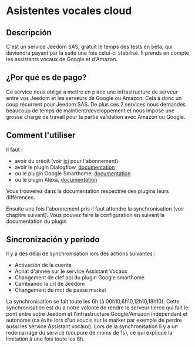 # Asistentes vocales cloud

## Descripción

C'est un service Jeedom SAS, gratuit le temps des tests en beta, qui deviendra payant par la suite une fois celui-ci stabilisé. Il prends en compte les assistants vocaux de Google et d'Amazon.

## ¿Por qué es de pago?

Ce service nous oblige a mettre en place une infrastructure de serveur entre vos Jeedom et les serveurs de Google ou Amazon. Cela à donc un coup récurrent pour Jeedom SAS.
De plus ces 2 services nous demandes beaucoup de temps de maintient/developpement et nous impose une grosse charge de travail pour la partie validation avec Amazon ou Google.

## Comment l'utiliser 

Il faut : 

- avoir du crédit (voir [ici](https://www.jeedom.com/market/index.php?v=d&p=profils#services) pour l'abonnement)
- avoir le plugin Dialogflow, [documentation](https://jeedom.github.io/plugin-dialogflow/fr_FR/)
- ou le plugin Google Smarthome, [documentation](https://jeedom.github.io/plugin-gsh/fr_FR/)
- ou le plugin Alexa, [documentation](https://jeedom.github.io/plugin-ash//fr_FR/)

Vous trouverez dans la documentation respective des plugins leurs différences.

Ensuite une fois l'abonnement pris il faut attendre la synchronisation (voir chapitre suivant). Vous pouvez faire la configuration en suivant la documentation du plugin

## Sincronización y período

Il y a des délai de synchronisation lors des actions suivantes :

- Activación de la cuenta
- Achat d'année sur le service Assistant Vocaux
- Changement de clef api du plugin Google smarthome
- Cambiando la url de Jeedom
- Changement de mot de passe market

La synchronisation se fait toute les 6h (à 00h10,6h10,12h10,18h10). Cette synchronisation est du a notre volonté de rendre le serveur tierce qui fait le pont entre votre Jeedom et l'infrastructure Google/Amazon independant et autonome (ca évite lors d'un soucis sur le market par exemple de perdre aussi les service Assistant vocaux). Lors de la synchronisation il y a un redemarrage du service (coupure de moins de 1s), ce qui explique la limitation à une fois toute les 6h.
